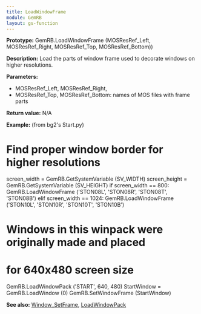 ```yaml
---
title: LoadWindowFrame
module: GemRB
layout: gs-function
---
```


**Prototype:** GemRB.LoadWindowFrame (MOSResRef_Left, MOSResRef_Right, MOSResRef_Top, MOSResRef_Bottom))

**Description:** Load the parts of window frame used to decorate windows 
on higher resolutions.

**Parameters:**
  * MOSResRef_Left, MOSResRef_Right,
  * MOSResRef_Top, MOSResRef_Bottom: names of MOS files with frame parts

**Return value:** N/A

**Example:** (from bg2's Start.py)
  # Find proper window border for higher resolutions
  screen_width = GemRB.GetSystemVariable (SV_WIDTH)
  screen_height = GemRB.GetSystemVariable (SV_HEIGHT)
  if screen_width == 800:
    GemRB.LoadWindowFrame ('STON08L', 'STON08R', 'STON08T', 'STON08B')
  elif screen_width == 1024:
    GemRB.LoadWindowFrame ('STON10L', 'STON10R', 'STON10T', 'STON10B')

  # Windows in this winpack were originally made and placed 
  # for 640x480 screen size
  GemRB.LoadWindowPack ('START', 640, 480)
  StartWindow = GemRB.LoadWindow (0)
  GemRB.SetWindowFrame (StartWindow)

**See also:** [Window_SetFrame](Window_SetFrame.md), [LoadWindowPack](LoadWindowPack.md)
